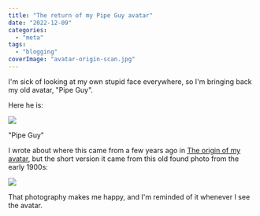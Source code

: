 ```yaml
---
title: "The return of my Pipe Guy avatar"
date: "2022-12-09"
categories:
  - "meta"
tags:
  - "blogging"
coverImage: "avatar-origin-scan.jpg"
---
```


I'm sick of looking at my own stupid face everywhere, so I'm bringing back my old avatar, "Pipe Guy".

Here he is:

![](/img/2022/avatar-pipeguy-enhanced-300.png)

"Pipe Guy"

I wrote about where this came from a few years ago in [The origin of my avatar](https://archive.baty.net/avatar/), but the short version it came from this old found photo from the early 1900s:

![](/img/2022/avatar-origin-scan.jpg)

That photography makes me happy, and I'm reminded of it whenever I see the avatar.
